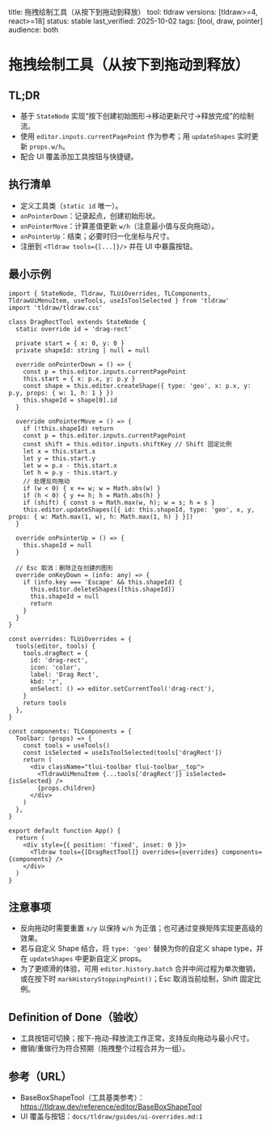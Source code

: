 title: 拖拽绘制工具（从按下到拖动到释放）
tool: tldraw
versions: [tldraw>=4, react>=18]
status: stable
last_verified: 2025-10-02
tags: [tool, draw, pointer]
audience: both

# 拖拽绘制工具（从按下到拖动到释放）

## TL;DR
- 基于 `StateNode` 实现“按下创建初始图形→移动更新尺寸→释放完成”的绘制流。
- 使用 `editor.inputs.currentPagePoint` 作为参考；用 `updateShapes` 实时更新 `props.w/h`。
- 配合 UI 覆盖添加工具按钮与快捷键。

## 执行清单
- 定义工具类（`static id` 唯一）。
- `onPointerDown`：记录起点，创建初始形状。
- `onPointerMove`：计算差值更新 `w/h`（注意最小值与反向拖动）。
- `onPointerUp`：结束；必要时归一化坐标与尺寸。
- 注册到 `<Tldraw tools={[...]}/>` 并在 UI 中暴露按钮。

## 最小示例
```tsx
import { StateNode, Tldraw, TLUiOverrides, TLComponents, TldrawUiMenuItem, useTools, useIsToolSelected } from 'tldraw'
import 'tldraw/tldraw.css'

class DragRectTool extends StateNode {
  static override id = 'drag-rect'

  private start = { x: 0, y: 0 }
  private shapeId: string | null = null

  override onPointerDown = () => {
    const p = this.editor.inputs.currentPagePoint
    this.start = { x: p.x, y: p.y }
    const shape = this.editor.createShape({ type: 'geo', x: p.x, y: p.y, props: { w: 1, h: 1 } })
    this.shapeId = shape[0].id
  }

  override onPointerMove = () => {
    if (!this.shapeId) return
    const p = this.editor.inputs.currentPagePoint
    const shift = this.editor.inputs.shiftKey // Shift 固定比例
    let x = this.start.x
    let y = this.start.y
    let w = p.x - this.start.x
    let h = p.y - this.start.y
    // 处理反向拖动
    if (w < 0) { x += w; w = Math.abs(w) }
    if (h < 0) { y += h; h = Math.abs(h) }
    if (shift) { const s = Math.max(w, h); w = s; h = s }
    this.editor.updateShapes([{ id: this.shapeId, type: 'geo', x, y, props: { w: Math.max(1, w), h: Math.max(1, h) } }])
  }

  override onPointerUp = () => {
    this.shapeId = null
  }

  // Esc 取消：删除正在创建的图形
  override onKeyDown = (info: any) => {
    if (info.key === 'Escape' && this.shapeId) {
      this.editor.deleteShapes([this.shapeId])
      this.shapeId = null
      return
    }
  }
}

const overrides: TLUiOverrides = {
  tools(editor, tools) {
    tools.dragRect = {
      id: 'drag-rect',
      icon: 'color',
      label: 'Drag Rect',
      kbd: 'r',
      onSelect: () => editor.setCurrentTool('drag-rect'),
    }
    return tools
  },
}

const components: TLComponents = {
  Toolbar: (props) => {
    const tools = useTools()
    const isSelected = useIsToolSelected(tools['dragRect'])
    return (
      <div className="tlui-toolbar tlui-toolbar__top">
        <TldrawUiMenuItem {...tools['dragRect']} isSelected={isSelected} />
        {props.children}
      </div>
    )
  },
}

export default function App() {
  return (
    <div style={{ position: 'fixed', inset: 0 }}>
      <Tldraw tools={[DragRectTool]} overrides={overrides} components={components} />
    </div>
  )
}
```

## 注意事项
- 反向拖动时需要重置 `x/y` 以保持 `w/h` 为正值；也可通过变换矩阵实现更高级的效果。
- 若与自定义 Shape 结合，将 `type: 'geo'` 替换为你的自定义 shape type，并在 `updateShapes` 中更新自定义 props。
- 为了更顺滑的体验，可用 `editor.history.batch` 合并中间过程为单次撤销，或在按下时 `markHistoryStoppingPoint()`；Esc 取消当前绘制，Shift 固定比例。

## Definition of Done（验收）
- 工具按钮可切换；按下-拖动-释放流工作正常，支持反向拖动与最小尺寸。
- 撤销/重做行为符合预期（拖拽整个过程合并为一组）。

## 参考（URL）
- BaseBoxShapeTool（工具基类参考）：https://tldraw.dev/reference/editor/BaseBoxShapeTool
- UI 覆盖与按钮：`docs/tldraw/guides/ui-overrides.md:1`
